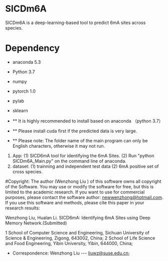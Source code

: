 

 

# SICDm6A

SICDm6A is a deep-learning-based tool to predict 6mA sites across species. 

# Dependency
- anaconda 5.3 
- Python 3.7
- numpy
- pytorch 1.0 
- pylab
- sklearn

- ** It is highly recommended to install based on anaconda （python 3.7） 
- ** Please install cuda first if the predicted data is very large.
- ** Please note: The folder name of the main program can only be English characters, otherwise it may not run.
 

1. App:
   (1) SICD6mA tool for identifying the 6mA Sites.
   (2) Run "python SICDm6A_Main.py" on the command line of anaconda.  
2. dataset:
   (1) trainning and independent test data 
   (2) 6mA positive set of cross species.

#Copyright:
    The author (Wenzhong Liu ) of this software owns all copyright of the Software. You may use or modify the software for free, but this is limited to the academic research. If you want to use for commercial purposes, please contact the software author: newwenzhong@hotmail.com.
   If you use this software and methods, please cite this paper in your research results:

   Wenzhong Liu, Hualan Li. SICD6mA: Identifying 6mA Sites using Deep Memory Network.(Submitted)
   
   1 School of Computer Science and Engineering, Sichuan University of Science & Engineering, Zigong, 643002, China; 
   2 School of Life Science and Food Engineering, Yibin University, Yibin, 644000, China; 
   * Correspondence:  Wenzhong Liu --- liuwz@suse.edu.cn;
